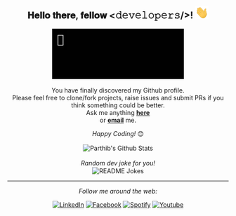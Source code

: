 <div align="center">
<h2> 𝐇𝐞𝐥𝐥𝐨 𝐭𝐡𝐞𝐫𝐞, 𝐟𝐞𝐥𝐥𝐨𝐰 <𝚍𝚎𝚟𝚎𝚕𝚘𝚙𝚎𝚛𝚜/>! <img src="https://github.com/lucy2512/lucy2512/blob/main/Assets%20github/hi.gif" width="30px"></h2>
</div>

<div align="center" width="50">

<img src="https://github.com/lucy2512/lucy2512/blob/main/Assets%20github/Parthib.gif" alt="Welcome!" width="300"/>

</div>

<div align="center">

You have finally discovered my Github profile. <br>
Please feel free to clone/fork projects, raise issues and submit PRs if you think something could be better. <br>
Ask me anything <a href="https://github.com/lucy2512/lucy2512/issues/new"><b>here</b></a><br>
or <a href="mail4parthib@gmail.com"><b>email</b></a> me.

<i>Happy Coding!</i> 😊

</div>

<div align="center">

<img align="center" src="https://github-readme-stats3-dun.vercel.app/api?username=lucy2512&include_all_commits=true&count_private=true&show_icons=true&hide=stars&line_height=20&title_color=7A7ADB&icon_color=2234AE&text_color=D3D3D3&bg_color=0,000000,130F40" alt="Parthib's Github Stats">

</br>
</br>
<i>Random dev joke for you!</i><br>
<img align="center" src="https://readme-jokes.vercel.app/api?bgColor=%23073b4c&textColor=%2306d6a0&aColor=%2306d6a0&borderColor=%2306d6a0" alt="README Jokes">

---


<i>Follow me around the web:</i><br>

  

<a href="https://www.linkedin.com/in/parthib-sarkar-05855b1a1/" target="_blank"><img src="https://img.shields.io/badge/LinkedIn-%230077B5.svg?&style=flat-square&logo=linkedin&logoColor=white" alt="LinkedIn"></a>
<a href="https://www.facebook.com/itsparthib2512/" target="_blank"><img src="https://img.shields.io/badge/Facebook-%231877F2.svg?&style=flat-square&logo=facebook&logoColor=white" alt="Facebook"></a>
<a href="https://open.spotify.com/user/y6p590gjgb9xh90oony3e9688" target="_blank"><img src="https://img.shields.io/badge/Spotify-%231ED760.svg?&style=flat-square&logo=spotify&logoColor=white" alt="Spotify"></a>
<a href="https://youtu.be/R534mYeGj2o" target="_blank"><img src="https://img.shields.io/youtube/views/R534mYeGj2o?&style=flat-square&logo=youtube" alt="Youtube"></a>




</div>



<!--
**lucy2512/lucy2512** is a ✨ _special_ ✨ repository because its `README.md` (this file) appears on your GitHub profile.
<!--<a href="" target="_blank"><img src="https://img.shields.io/badge/Instagram-%23E4405F.svg?&style=flat-square&logo=instagram&logoColor=white" alt="Instagram"></a>
<a href="" target="_blank"><img src="https://img.shields.io/badge/Facebook-%231877F2.svg?&style=flat-square&logo=facebook&logoColor=white" alt="Facebook"></a>
<a href= target="_blank"><img src="https://img.shields.io/badge/Spotify-%231ED760.svg?&style=flat-square&logo=spotify&logoColor=white" alt="Spotify"></a>


</div>


Here are some ideas to get you started:

- 🔭 I’m currently working on ...
- 🌱 I’m currently learning ...
- 👯 I’m looking to collaborate on ...
- 🤔 I’m looking for help with ...
- 💬 Ask me about ...
- 📫 How to reach me: ...
- 😄 Pronouns: ...
- ⚡ Fun fact: ...
-->
